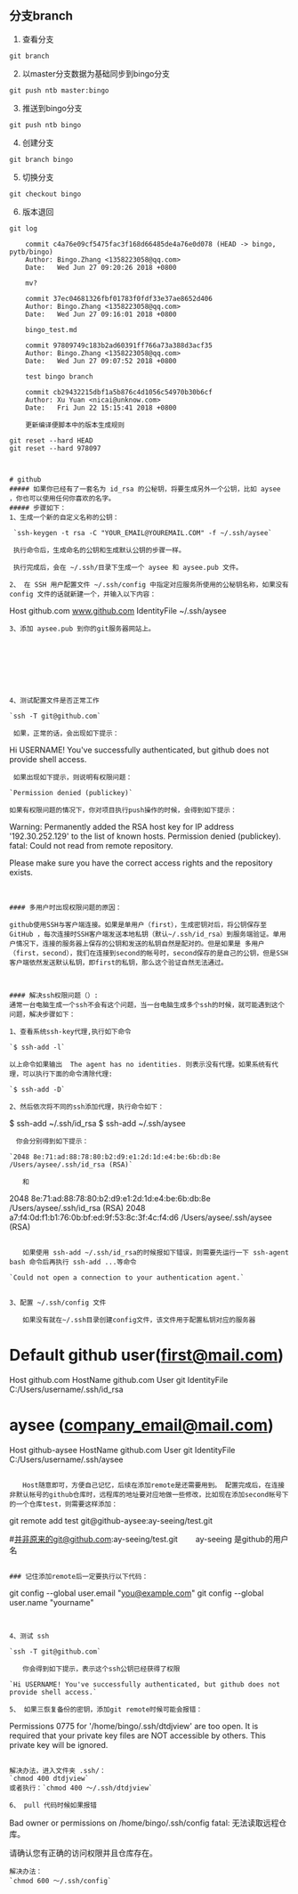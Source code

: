 
## 分支branch

1. 查看分支
```
git branch
```

2. 以master分支数据为基础同步到bingo分支
```
git push ntb master:bingo
```

3. 推送到bingo分支
```
git push ntb bingo
```

4. 创建分支
```
git branch bingo
```

5. 切换分支
```
git checkout bingo
```

6. 版本退回
```
git log

    commit c4a76e09cf5475fac3f168d66485de4a76e0d078 (HEAD -> bingo, pytb/bingo)
    Author: Bingo.Zhang <1358223058@qq.com>
    Date:   Wed Jun 27 09:20:26 2018 +0800

    mv?

    commit 37ec04681326fbf01783f0fdf33e37ae8652d406
    Author: Bingo.Zhang <1358223058@qq.com>
    Date:   Wed Jun 27 09:16:01 2018 +0800

    bingo_test.md

    commit 97809749c183b2ad60391ff766a73a388d3acf35
    Author: Bingo.Zhang <1358223058@qq.com>
    Date:   Wed Jun 27 09:07:52 2018 +0800

    test bingo branch

    commit cb29432215dbf1a5b876c4d1056c54970b30b6cf
    Author: Xu Yuan <nicai@unknow.com>
    Date:   Fri Jun 22 15:15:41 2018 +0800

    更新编译便脚本中的版本生成规则

git reset --hard HEAD
git reset --hard 978097
```
```


# github
##### 如果你已经有了一套名为 id_rsa 的公秘钥，将要生成另外一个公钥，比如 aysee ，你也可以使用任何你喜欢的名字。
##### 步骤如下：
1、生成一个新的自定义名称的公钥：

 `ssh-keygen -t rsa -C "YOUR_EMAIL@YOUREMAIL.COM" -f ~/.ssh/aysee`

 执行命令后，生成命名的公钥和生成默认公钥的步骤一样。

 执行完成后，会在 ~/.ssh/目录下生成一个 aysee 和 aysee.pub 文件。

2、 在 SSH 用户配置文件 ~/.ssh/config 中指定对应服务所使用的公秘钥名称，如果没有 config 文件的话就新建一个，并输入以下内容：

```
Host github.com www.github.com
IdentityFile ~/.ssh/aysee
```
3、添加 aysee.pub 到你的git服务器网站上。








4、测试配置文件是否正常工作

`ssh -T git@github.com`

 如果，正常的话，会出现如下提示：

```
Hi USERNAME! You've successfully authenticated, but github does not provide shell access.
```
 如果出现如下提示，则说明有权限问题：

`Permission denied (publickey)`

如果有权限问题的情况下，你对项目执行push操作的时候，会得到如下提示：

```
Warning: Permanently added the RSA host key for IP address '192.30.252.129' to the list of known hosts.
Permission denied (publickey).
fatal: Could not read from remote repository.
 
Please make sure you have the correct access rights
and the repository exists.
```
　　

#### 多用户时出现权限问题的原因：

github使用SSH与客户端连接。如果是单用户（first），生成密钥对后，将公钥保存至 GitHub ，每次连接时SSH客户端发送本地私钥（默认~/.ssh/id_rsa）到服务端验证。单用户情况下，连接的服务器上保存的公钥和发送的私钥自然是配对的。但是如果是 多用户 （first，second），我们在连接到second的帐号时，second保存的是自己的公钥，但是SSH客户端依然发送默认私钥，即first的私钥，那么这个验证自然无法通过。

 

#### 解决ssh权限问题（）:
通常一台电脑生成一个ssh不会有这个问题，当一台电脑生成多个ssh的时候，就可能遇到这个问题，解决步骤如下：

1、查看系统ssh-key代理,执行如下命令

`$ ssh-add -l`

以上命令如果输出  The agent has no identities. 则表示没有代理。如果系统有代理，可以执行下面的命令清除代理:

`$ ssh-add -D`

2、然后依次将不同的ssh添加代理，执行命令如下：

```
$ ssh-add ~/.ssh/id_rsa
$ ssh-add ~/.ssh/aysee
```
　你会分别得到如下提示：

`2048 8e:71:ad:88:78:80:b2:d9:e1:2d:1d:e4:be:6b:db:8e /Users/aysee/.ssh/id_rsa (RSA)`

　　和

```
2048 8e:71:ad:88:78:80:b2:d9:e1:2d:1d:e4:be:6b:db:8e /Users/aysee/.ssh/id_rsa (RSA)
2048 a7:f4:0d:f1:b1:76:0b:bf:ed:9f:53:8c:3f:4c:f4:d6 /Users/aysee/.ssh/aysee (RSA)
```

　　如果使用 ssh-add ~/.ssh/id_rsa的时候报如下错误，则需要先运行一下 ssh-agent bash 命令后再执行 ssh-add ...等命令

`Could not open a connection to your authentication agent.`


3、配置 ~/.ssh/config 文件

　　如果没有就在~/.ssh目录创建config文件，该文件用于配置私钥对应的服务器

```
# Default github user(first@mail.com)
 
Host github.com
HostName github.com
User git
IdentityFile C:/Users/username/.ssh/id_rsa
 
# aysee (company_email@mail.com)
Host github-aysee
HostName github.com
User git
IdentityFile C:/Users/username/.ssh/aysee
```

　　Host随意即可，方便自己记忆，后续在添加remote是还需要用到。 配置完成后，在连接非默认帐号的github仓库时，远程库的地址要对应地做一些修改，比如现在添加second帐号下的一个仓库test，则需要这样添加：

```
git remote add test git@github-aysee:ay-seeing/test.git

#并非原来的git@github.com:ay-seeing/test.git
　　ay-seeing 是github的用户名
```

### 记住添加remote后一定要执行以下代码：
```
git config --global user.email "you@example.com"
git config --global user.name "yourname"
```


4、测试 ssh

`ssh -T git@github.com`

　　你会得到如下提示，表示这个ssh公钥已经获得了权限

`Hi USERNAME! You've successfully authenticated, but github does not provide shell access.`

5、 如果三恢复备份的密钥，添加git remote时候可能会报错：

```
Permissions 0775 for '/home/bingo/.ssh/dtdjview' are too open.
It is required that your private key files are NOT accessible by others.
This private key will be ignored.
```

解决办法，进入文件夹 .ssh/：
`chmod 400 dtdjview`
或者执行：`chmod 400 ～/.ssh/dtdjview`

6、 pull 代码时候如果报错

```
Bad owner or permissions on /home/bingo/.ssh/config
fatal: 无法读取远程仓库。

请确认您有正确的访问权限并且仓库存在。
```
解决办法：
`chmod 600 ～/.ssh/config`


